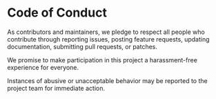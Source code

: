 # Code of Conduct

As contributors and maintainers, we pledge to respect all people who contribute through reporting issues, posting feature requests, updating documentation, submitting pull requests, or patches.

We promise to make participation in this project a harassment-free experience for everyone.

Instances of abusive or unacceptable behavior may be reported to the project team for immediate action.
